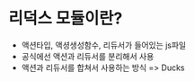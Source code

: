 # 리덕스 모듈이란?

- 액션타입, 액셩생성함수, 리듀서가 들어있는 js파일
- 공식에선 액션과 리듀서를 분리해서 사용
- 액션과 리듀서를 합쳐서 사용하는 방식 => Ducks

